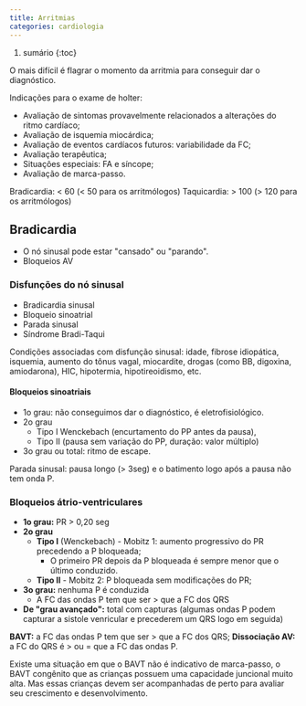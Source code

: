 ```yaml
---
title: Arritmias
categories: cardiologia
---
```


1. sumário
{:toc}

O mais difícil é flagrar o momento da arritmia para conseguir dar o diagnóstico.

Indicações para o exame de holter:

* Avaliação de sintomas provavelmente relacionados a alterações do ritmo cardíaco;
* Avaliação de isquemia miocárdica;
* Avaliação de eventos cardíacos futuros: variabilidade da FC;
* Avaliação terapêutica;
* Situações especiais: FA e síncope;
* Avaliação de marca-passo.

Bradicardia: < 60 (< 50 para os arritmólogos)
Taquicardia: > 100 (> 120 para os arritmólogos)

## Bradicardia

* O nó sinusal pode estar "cansado" ou "parando".
* Bloqueios AV

### Disfunções do nó sinusal

* Bradicardia sinusal
* Bloqueio sinoatrial
* Parada sinusal
* Síndrome Bradi-Taqui

Condições associadas com disfunção sinusal: idade, fibrose idiopática, isquemia, aumento do tônus vagal, miocardite, drogas (como BB, digoxina, amiodarona), HIC, hipotermia, hipotireoidismo, etc.

#### Bloqueios sinoatriais

* 1o grau: não conseguimos dar o diagnóstico, é eletrofisiológico.
* 2o grau
  * Tipo I Wenckebach (encurtamento do PP antes da pausa),
  * Tipo II (pausa sem variação do PP, duração: valor múltiplo)
* 3o grau ou total: ritmo de escape.

Parada sinusal: pausa longo (> 3seg) e o batimento logo após a pausa não tem onda P.

### Bloqueios átrio-ventriculares

* **1o grau:** PR > 0,20 seg
* **2o grau**
  * **Tipo I** (Wenckebach) - Mobitz 1: aumento progressivo do PR precedendo a P bloqueada;
    * O primeiro PR depois da P bloqueada é sempre menor que o último conduzido.
  * **Tipo II** - Mobitz 2: P bloqueada sem modificações do PR;
* **3o grau:** nenhuma P é conduzida
  * A FC das ondas P tem que ser > que a FC dos QRS
* **De "grau avançado":** total com capturas (algumas ondas P podem capturar a sistole venricular e precederem um QRS logo em seguida)


**BAVT:** a FC das ondas P tem que ser > que a FC dos QRS;
**Dissociação AV:** a FC do QRS é > ou = que a FC das ondas P.

Existe uma situação em que o BAVT não é indicativo de marca-passo, o BAVT congênito que as crianças possuem uma capacidade juncional muito alta. Mas essas crianças devem ser acompanhadas de perto para avaliar seu crescimento e desenvolvimento.
